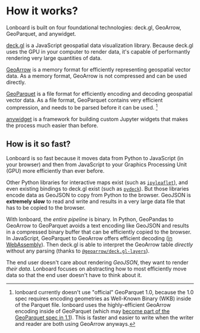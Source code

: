 # How it works?


Lonboard is built on four foundational technologies: deck.gl, GeoArrow, GeoParquet, and anywidget.

[deck.gl](https://deck.gl/) is a JavaScript geospatial data visualization library. Because deck.gl uses the GPU in your computer to render data, it's capable of performantly rendering very large quantities of data.

[GeoArrow](https://geoarrow.org/) is a memory format for efficiently representing geospatial vector data. As a memory format, GeoArrow is not compressed and can be used directly.

[GeoParquet](https://geoparquet.org/) is a file format for efficiently encoding and decoding geospatial vector data. As a file format, GeoParquet contains very efficient compression, and needs to be parsed before it can be used. [^1]

[^1]: lonboard currently doesn't use "official" GeoParquet 1.0, because the 1.0 spec requires encoding geometries as Well-Known Binary (WKB) inside of the Parquet file. lonboard uses the highly-efficient GeoArrow encoding inside of GeoParquet (which may [become part of the GeoParquet spec in 1.1](https://github.com/opengeospatial/geoparquet/issues/185)). This is faster and easier to write when the writer and reader are both using GeoArrow anyways.

[anywidget](https://anywidget.dev/) is a framework for building custom Jupyter widgets that makes the process much easier than before.

## How is it so fast?

Lonboard is so fast because it moves data from Python to JavaScript (in your browser) and then from JavaScript to your Graphics Processing Unit (GPU) more efficiently than ever before.

Other Python libraries for interactive maps exist (such as [`ipyleaflet`](https://github.com/jupyter-widgets/ipyleaflet)), and even existing bindings to deck.gl exist (such as [`pydeck`](https://pypi.org/project/pydeck/)). But those libraries encode data as GeoJSON to copy from Python to the browser. GeoJSON is **extremely slow** to read and write and results in a very large data file that has to be copied to the browser.

With lonboard, the _entire pipeline_ is binary. In Python, GeoPandas to GeoArrow to GeoParquet avoids a text encoding like GeoJSON and results in a compressed binary buffer that can be efficiently copied to the browser. In JavaScript, GeoParquet to GeoArrow offers efficient decoding ([in WebAssembly](https://github.com/kylebarron/parquet-wasm/)). Then deck.gl is able to interpret the GeoArrow table _directly_ without any parsing (thanks to [`@geoarrow/deck.gl-layers`](https://github.com/geoarrow/deck.gl-layers)).

The end user doesn't care about rendering _GeoJSON_, they want to render _their data_. Lonboard focuses on abstracting how to most efficiently move data so that the end user doesn't have to think about it.
